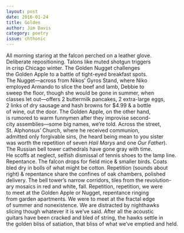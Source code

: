 ```yaml
---
layout: post 
date: 2016-01-24
title: Golden
author: Jim Davis
category: poetry
issue: chthonic
---
```

All morning staring at the falcon perched on a leather glove.  
Deliberate repositioning. Talons like muted shotgun triggers  
in crisp Chicago winter. The Golden Nugget challenges  
the Golden Apple to a battle of tight-eyed breakfast spots.  
The Nugget—across from Nikos’ Gyros Stand, where Niko  
employed Armando to slice the beef and lamb, Debbie to  
sweep the floor, though she would be gone in summer, when  
classes let out—offers 2 buttermilk pancakes, 2 extra-large eggs,  
2 links of dry sausage and hash browns for $4.99 & a bottle  
of wine, out the door. The Golden Apple, on the other hand,  
is rumored to warm funnymen after they improvise second-  
city assemblies—some big names, we’re told. Across the street,  
St. Alphonsus’ Church, where he received communion,  
admitted only forgivable sins, (he heard being mean to you sister  
was worth the repetition of seven _Hail Marys_ and one _Our Father_).  
The Russian bell tower cathedrals have gone gray with time.  
He scoffs at neglect, selfish dismissal of tennis shoes to the lamp line.  
Repentance. The falcon drops for field mice & smaller birds. Coats  
bled dry in bolls of what might be cotton. Repetition (sounds about  
right) & repentance share the confines of oak chambers, polished  
delivery. The bell tower’s narrow corridors, tiles from the revolution-  
ary mosaics in red and white, fall. Repetition, repetition, we were  
to meet at the Golden Apple or Nugget, repentance ringing  
from garden apartments. We were to meet at the fractal edge  
of summer and nonexistence. We are distracted by nighthawks  
slicing though whatever it is we’ve said. After all the acoustic  
guitars have been cracked and bled of string, the hawks settle in  
the golden bliss of satiation, that bliss of what we’ve emptied and held.